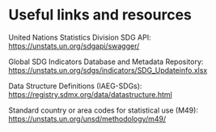 # Useful links and resources 

United Nations Statistics Division SDG API: <https://unstats.un.org/sdgapi/swagger/>

Global SDG Indicators Database and Metadata Repository: <https://unstats.un.org/sdgs/indicators/SDG_Updateinfo.xlsx>

Data Structure Definitions (IAEG-SDGs): <https://registry.sdmx.org/data/datastructure.html>

Standard country or area codes for statistical use (M49):
<https://unstats.un.org/unsd/methodology/m49/>
